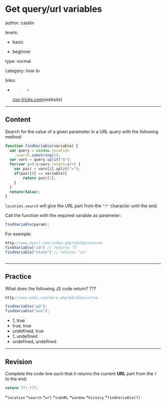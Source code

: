 # Get query/url variables
author: catalin

levels:

  - basic

  - beginner

type: normal

category: how to

links:

  - >-
    [css-tricks.com](https://css-tricks.com/snippets/javascript/get-url-variables/){website}

---
## Content

Search for the value of a given parameter in a URL query with the following method:

```javascript
function findVariable(variable) {
  var query = window.location
    .search.substring(1);
  var vars = query.split("&");
  for(var i=0;i<vars.length;i++) {
    var pair = vars[i].split("=");
    if(pair[0] == variable){
        return pair[1];
    }
  }
  return(false);
}

```
`location.search` will give the URL part from the `"?"` character until the end. 

Call the function with the required variable as parameter:
```javascript
findVariable(param);
```

For example:
```javascript
http://www.myurl.com/index.php?id=5&state=on
findVariable("id") // returns "5"
findVariable("state") // returns "on"



```

---
## Practice

What does the following JS code return? ???

```javascript
http://www.enki.com/here.php?pQ=1&ans=true

findVariable("pQ");
findVariable("ans");
```

* 1, true
* true, true
* undefined, true
* 1, undefined
* undefined, undefined

---
## Revision

Complete the code line such that it returns the current **URL** part from the `?` to the end:
```javascript
return ???.???;
```
*`location`
*`search`
*`url`
*`subURL`
*`window`
*`history`
*`findVariable(?)`